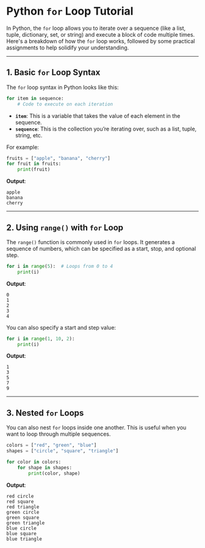
# Python `for` Loop Tutorial

In Python, the `for` loop allows you to iterate over a sequence (like a list, tuple, dictionary, set, or string) and execute a block of code multiple times. Here's a breakdown of how the `for` loop works, followed by some practical assignments to help solidify your understanding.

---

## 1. Basic `for` Loop Syntax
The `for` loop syntax in Python looks like this:

```python
for item in sequence:
    # Code to execute on each iteration
```

- **`item`**: This is a variable that takes the value of each element in the sequence.
- **`sequence`**: This is the collection you’re iterating over, such as a list, tuple, string, etc.

For example:

```python
fruits = ["apple", "banana", "cherry"]
for fruit in fruits:
    print(fruit)
```

**Output**:
```
apple
banana
cherry
```

---

## 2. Using `range()` with `for` Loop

The `range()` function is commonly used in `for` loops. It generates a sequence of numbers, which can be specified as a start, stop, and optional step.

```python
for i in range(5):  # Loops from 0 to 4
    print(i)
```

**Output**:
```
0
1
2
3
4
```

You can also specify a start and step value:

```python
for i in range(1, 10, 2):
    print(i)
```

**Output**:
```
1
3
5
7
9
```

---

## 3. Nested `for` Loops

You can also nest `for` loops inside one another. This is useful when you want to loop through multiple sequences.

```python
colors = ["red", "green", "blue"]
shapes = ["circle", "square", "triangle"]

for color in colors:
    for shape in shapes:
        print(color, shape)
```

**Output**:
```
red circle
red square
red triangle
green circle
green square
green triangle
blue circle
blue square
blue triangle
```